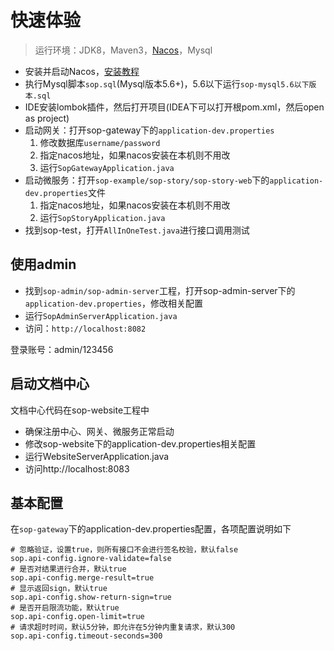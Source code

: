 # 快速体验

> 运行环境：JDK8，Maven3，[Nacos](https://nacos.io/zh-cn/docs/what-is-nacos.html)，Mysql

- 安装并启动Nacos，[安装教程](https://nacos.io/zh-cn/docs/quick-start.html)
- 执行Mysql脚本`sop.sql`(Mysql版本5.6+)，5.6以下运行`sop-mysql5.6以下版本.sql`
- IDE安装lombok插件，然后打开项目(IDEA下可以打开根pom.xml，然后open as project)
- 启动网关：打开sop-gateway下的`application-dev.properties`
    1. 修改数据库`username/password`
    2. 指定nacos地址，如果nacos安装在本机则不用改
    3. 运行`SopGatewayApplication.java`
- 启动微服务：打开`sop-example/sop-story/sop-story-web`下的`application-dev.properties`文件
    1. 指定nacos地址，如果nacos安装在本机则不用改
    2. 运行`SopStoryApplication.java`
- 找到sop-test，打开`AllInOneTest.java`进行接口调用测试

## 使用admin

- 找到`sop-admin/sop-admin-server`工程，打开sop-admin-server下的`application-dev.properties`，修改相关配置
- 运行`SopAdminServerApplication.java`
- 访问：`http://localhost:8082`

登录账号：admin/123456

## 启动文档中心

文档中心代码在sop-website工程中

- 确保注册中心、网关、微服务正常启动
- 修改sop-website下的application-dev.properties相关配置
- 运行WebsiteServerApplication.java
- 访问http://localhost:8083

## 基本配置

在`sop-gateway`下的application-dev.properties配置，各项配置说明如下

```properties
# 忽略验证，设置true，则所有接口不会进行签名校验，默认false
sop.api-config.ignore-validate=false
# 是否对结果进行合并，默认true
sop.api-config.merge-result=true
# 显示返回sign，默认true
sop.api-config.show-return-sign=true
# 是否开启限流功能，默认true
sop.api-config.open-limit=true
# 请求超时时间，默认5分钟，即允许在5分钟内重复请求，默认300
sop.api-config.timeout-seconds=300
```